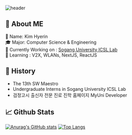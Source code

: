 ![header](https://capsule-render.vercel.app/api?type=slice&color=auto&height=300&section=header&text=mye280c37&fontSize=40&rotate=20&fontAlignY=40)

## :wave: About ME
:bookmark: Name: Kim Hyerin  
🎓 Major: Computer Science & Engineering  
🔭 Currently Working on : [Sogang University ICSL Lab](https://icslsogang.github.io/)  
🌱 Learning : V2X, WLANs, NextJS, ReactJS  

## :bookmark_tabs: History
* The 13th SW Maestro 
* Undergraduate Interns in Sogang University ICSL Lab
* 검정고시 출신자 전문 진로 진학 홈페이지 MyUni Developer

<!--
## 🗃️ Skill
 <img src="https://img.shields.io/badge/TypeScript-3178C6?style=flat&logo=TypeScript&logoColor=white"/>
 -->
 
## :chart_with_upwards_trend: Github Stats
[![Anurag's GitHub stats](https://github-readme-stats.vercel.app/api?username=mye280c37&theme=material-palenight)](https://github.com/anuraghazra/github-readme-stats)
[![Top Langs](https://github-readme-stats.vercel.app/api/top-langs/?username=mye280c37&layout=compact&theme=material-palenight)](https://github.com/anuraghazra/github-readme-stats)
